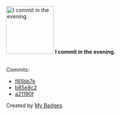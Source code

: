 <img src="https://github.com/my-badges/my-badges/blob/master/src/all-badges/time-of-commit/evening-commits.png?raw=true" alt="I commit in the evening." title="I commit in the evening." width="128">
<strong>I commit in the evening.</strong>
<br><br>

Commits:

- <a href="https://github.com/ronaldorodriguesl/acofin/commit/f65bb7e62890d3ac4b0161410e230627088d1984">f65bb7e</a>
- <a href="https://github.com/ronaldorodriguesl/acofin/commit/b85e8c2cf5bb920f7c9a79a7d9e7d59701d29f76">b85e8c2</a>
- <a href="https://github.com/ronaldorodriguesl/acofin/commit/a21190f04c45a2317269c0c69fa27e899446643b">a21190f</a>


Created by <a href="https://github.com/my-badges/my-badges">My Badges</a>